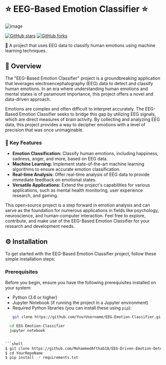 # ⭐ EEG-Based Emotion Classifier ⭐

![image](https://github.com/MohammedAfthab18/EEG-Driven-Emotion-Detection-and-Classification/assets/85329977/7bfff9cf-5b67-4df9-8ed0-c544a08fd587)

[![GitHub stars](https://img.shields.io/github/stars/MohammedAfthab18/EEG-Driven-Emotion-Detection-and-Classification.svg?style=social)](https://github.com/MohammedAfthab18/EEG-Driven-Emotion-Detection-and-Classification/stargazers)
[![GitHub forks](https://img.shields.io/github/forks/MohammedAfthab18/EEG-Driven-Emotion-Detection-and-Classification.svg?style=social)](https://github.com/MohammedAfthab18/EEG-Driven-Emotion-Detection-and-Classification/network)

🧠 A project that uses EEG data to classify human emotions using machine learning techniques.

## 🚀 Overview

The "EEG-Based Emotion Classifier" project is a groundbreaking application that leverages electroencephalography (EEG) data to detect and classify human emotions. In an era where understanding human emotions and mental states is of paramount importance, this project offers a novel and data-driven approach.

Emotions are complex and often difficult to interpret accurately. The EEG-Based Emotion Classifier seeks to bridge this gap by utilizing EEG signals, which are direct measures of brain activity. By collecting and analyzing EEG data, this project provides a way to decipher emotions with a level of precision that was once unimaginable.

### 🌟 Key Features

- **Emotion Classification:** Classify human emotions, including happiness, sadness, anger, and more, based on EEG data.
- **Machine Learning:** Implement state-of-the-art machine learning algorithms to ensure accurate emotion classification.
- **Real-time Analysis:** Offer real-time analysis of EEG data to provide immediate feedback on emotional states.
- **Versatile Applications:** Extend the project's capabilities for various applications, such as mental health monitoring, user experience research, and gaming.

This open-source project is a step forward in emotion analysis and can serve as the foundation for numerous applications in fields like psychology, neuroscience, and human-computer interaction. Feel free to explore, contribute, and make use of the EEG-Based Emotion Classifier for your research and development needs.

## ⚙️ Installation

To get started with the EEG-Based Emotion Classifier project, follow these simple installation steps:

### Prerequisites

Before you begin, ensure you have the following prerequisites installed on your system:

- Python (3.6 or higher)
- Jupyter Notebook (if running the project in a Jupyter environment)
- Required Python libraries (you can install these using `pip`):
  ```bash
  git clone https://github.com/YourUsername/EEG-Emotion-Classifier.git
  
```bash
  cd EEG-Emotion-Classifier
  jupyter notebook


```shell
$ git clone https://github.com/MohammedAfthab18/EEG-Driven-Emotion-Detection-and-Classification.git
$ cd YourRepoName
$ pip install -r requirements.txt

